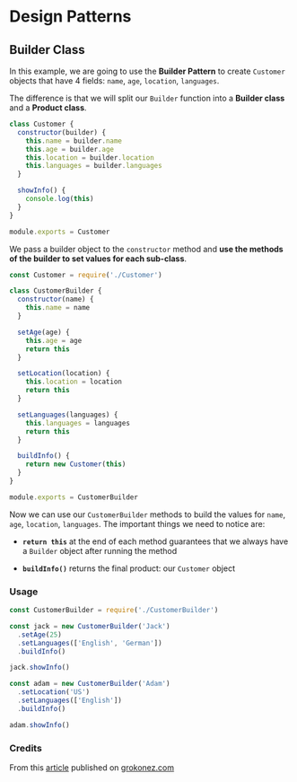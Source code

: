 # Design Patterns

## Builder Class

In this example, we are going to use the **Builder Pattern** to create `Customer` objects that have 4 fields: `name`, `age`, `location`, `languages`.

The difference is that we will split our `Builder` function into a **Builder class** and a **Product class**.

```js
class Customer {
  constructor(builder) {
    this.name = builder.name
    this.age = builder.age
    this.location = builder.location
    this.languages = builder.languages
  }

  showInfo() {
    console.log(this)
  }
}

module.exports = Customer
```

We pass a builder object to the `constructor` method and **use the methods of the builder to set values for each sub-class**.

```js
const Customer = require('./Customer')

class CustomerBuilder {
  constructor(name) {
    this.name = name
  }

  setAge(age) {
    this.age = age
    return this
  }

  setLocation(location) {
    this.location = location
    return this
  }

  setLanguages(languages) {
    this.languages = languages
    return this
  }

  buildInfo() {
    return new Customer(this)
  }
}

module.exports = CustomerBuilder
```

Now we can use our `CustomerBuilder` methods to build the values for `name`, `age`, `location`, `languages`. The important things we need to notice are:

- **`return this`** at the end of each method guarantees that we always have a `Builder` object after running the method

- **`buildInfo()`** returns the final product: our `Customer` object

### Usage

```js
const CustomerBuilder = require('./CustomerBuilder')

const jack = new CustomerBuilder('Jack')
  .setAge(25)
  .setLanguages(['English', 'German'])
  .buildInfo()

jack.showInfo()

const adam = new CustomerBuilder('Adam')
  .setLocation('US')
  .setLanguages(['English'])
  .buildInfo()

adam.showInfo()
```

### Credits

From this [article](https://grokonez.com/node-js/implement-builder-pattern-nodejs-example) published on [grokonez.com](https://grokonez.com/)
